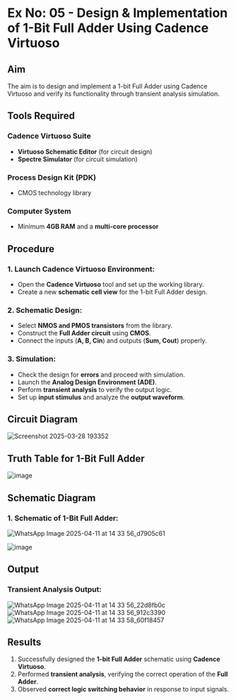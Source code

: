 # Ex No: 05 - Design & Implementation of 1-Bit Full Adder Using Cadence Virtuoso

## Aim
The aim is to design and implement a 1-bit Full Adder using Cadence Virtuoso and verify its functionality through transient analysis simulation.

## Tools Required
### Cadence Virtuoso Suite
- **Virtuoso Schematic Editor** (for circuit design)
- **Spectre Simulator** (for circuit simulation)

### Process Design Kit (PDK)
- CMOS technology library

### Computer System
- Minimum **4GB RAM** and a **multi-core processor**

## Procedure

### 1. Launch Cadence Virtuoso Environment:
- Open the **Cadence Virtuoso** tool and set up the working library.
- Create a new **schematic cell view** for the 1-bit Full Adder design.

### 2. Schematic Design:
- Select **NMOS and PMOS transistors** from the library.
- Construct the **Full Adder circuit** using **CMOS**.
- Connect the inputs (**A, B, Cin**) and outputs (**Sum, Cout**) properly.

### 3. Simulation:
- Check the design for **errors** and proceed with simulation.
- Launch the **Analog Design Environment (ADE)**.
- Perform **transient analysis** to verify the output logic.
- Set up **input stimulus** and analyze the **output waveform**.

## Circuit Diagram
![Screenshot 2025-03-28 193352](https://github.com/user-attachments/assets/08a3dce3-1de0-4f1e-b050-7c3569490edd)


## Truth Table for 1-Bit Full Adder
![image](https://github.com/user-attachments/assets/328fae3c-b83a-4cd6-b394-54323dc59673)


## Schematic Diagram
### 1. Schematic of 1-Bit Full Adder:
![WhatsApp Image 2025-04-11 at 14 33 56_d7905c61](https://github.com/user-attachments/assets/2c042648-8481-428a-80d0-c694392b2bf1)

![image](https://github.com/user-attachments/assets/1a962018-9d6b-4246-ab5f-424602551e87)


## Output
### Transient Analysis Output:
![WhatsApp Image 2025-04-11 at 14 33 56_22d8fb0c](https://github.com/user-attachments/assets/633c2bae-eda5-4b7e-a613-c4d397d6bf71)
![WhatsApp Image 2025-04-11 at 14 33 56_912c3390](https://github.com/user-attachments/assets/690e9df2-6a8b-4df4-848a-fd07ead15bb2)
![WhatsApp Image 2025-04-11 at 14 33 58_60f18457](https://github.com/user-attachments/assets/aa8106db-5fbb-40a2-b95a-9e0ec6146e78)


## Results
1. Successfully designed the **1-bit Full Adder** schematic using **Cadence Virtuoso**.
2. Performed **transient analysis**, verifying the correct operation of the **Full Adder**.
3. Observed **correct logic switching behavior** in response to input signals.
